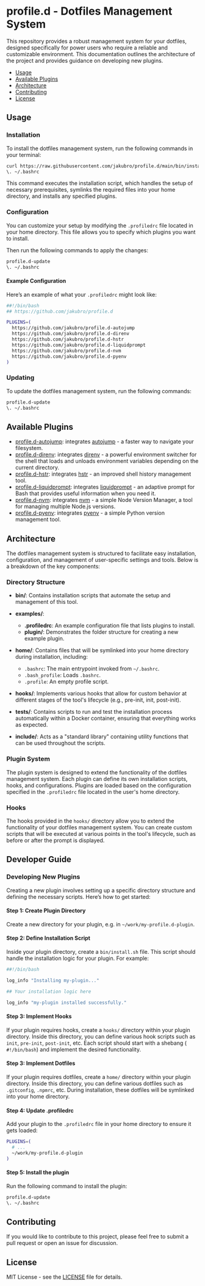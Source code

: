 # profile.d - Dotfiles Management System

This repository provides a robust management system for your dotfiles, designed specifically for power users who require
a reliable and customizable environment. This documentation outlines the architecture of the project and provides
guidance on developing new plugins.

* [Usage](#usage)
* [Available Plugins](#available-plugins)
* [Architecture](#architecture)
* [Contributing](#contributing)
* [License](#license)

## Usage

### Installation

To install the dotfiles management system, run the following commands in your terminal:

```bash
curl https://raw.githubusercontent.com/jakubro/profile.d/main/bin/install.sh | bash
\. ~/.bashrc
```

This command executes the installation script, which handles the setup of necessary prerequisites, symlinks the required
files into your home directory, and installs any specified plugins.

### Configuration

You can customize your setup by modifying the `.profiledrc` file located in your home directory. This file allows you to
specify which plugins you want to install.

Then run the following commands to apply the changes:

```bash
profile.d-update
\. ~/.bashrc
```

#### Example Configuration

Here’s an example of what your `.profiledrc` might look like:

```bash
##!/bin/bash
## https://github.com/jakubro/profile.d

PLUGINS=(
  https://github.com/jakubro/profile.d-autojump
  https://github.com/jakubro/profile.d-direnv
  https://github.com/jakubro/profile.d-hstr
  https://github.com/jakubro/profile.d-liquidprompt
  https://github.com/jakubro/profile.d-nvm
  https://github.com/jakubro/profile.d-pyenv
)
```

### Updating

To update the dotfiles management system, run the following commands:

```bash
profile.d-update
\. ~/.bashrc
```

## Available Plugins

* [profile.d-autojump](https://github.com/jakubro/profile.d-autojump):
  integrates [autojump](https://github.com/wting/autojump) - a faster way to navigate your filesystem.
* [profile.d-direnv](https://github.com/jakubro/profile.d-direnv):
  integrates [direnv](https://direnv.net/) - a powerful environment switcher for the shell that loads and unloads
  environment variables depending on the current directory.
* [profile.d-hstr](https://github.com/jakubro/profile.d-hstr):
  integrates [hstr](https://github.com/dvorka/hstr) - an improved shell history management tool.
* [profile.d-liquidprompt](https://github.com/jakubro/profile.d-liquidprompt):
  integrates [liquidprompt](https://github.com/nojhan/liquidprompt) - an adaptive prompt for Bash that provides useful
  information when you need it.
* [profile.d-nvm](https://github.com/jakubro/profile.d-nvm):
  integrates [nvm](https://github.com/nvm-sh/nvm) - a simple Node Version Manager, a tool for managing multiple Node.js
  versions.
* [profile.d-pyenv](https://github.com/jakubro/profile.d-pyenv):
  integrates [pyenv](https://github.com/pyenv/pyenv) - a simple Python version management tool.

## Architecture

The dotfiles management system is structured to facilitate easy installation, configuration, and management of
user-specific settings and tools. Below is a breakdown of the key components:

### Directory Structure

- **bin/**: Contains installation scripts that automate the setup and management of this tool.

- **examples/**:
    - **.profiledrc**: An example configuration file that lists plugins to install.
    - **plugin/**: Demonstrates the folder structure for creating a new example plugin.

- **home/**: Contains files that will be symlinked into your home directory during installation, including:
    - `.bashrc`: The main entrypoint invoked from `~/.bashrc`.
    - `.bash_profile`: Loads `.bashrc`.
    - `.profile`: An empty profile script.

- **hooks/**: Implements various hooks that allow for custom behavior at different stages of the tool's lifecycle (e.g.,
  pre-init, init, post-init).

- **tests/**: Contains scripts to run and test the installation process automatically within a Docker container,
  ensuring that everything works as expected.

- **include/**: Acts as a "standard library" containing utility functions that can be used throughout the scripts.

### Plugin System

The plugin system is designed to extend the functionality of the dotfiles management system. Each plugin can define its
own installation scripts, hooks, and configurations. Plugins are loaded based on the configuration specified in the
`.profiledrc` file located in the user's home directory.

### Hooks

The hooks provided in the `hooks/` directory allow you to extend the functionality of your dotfiles management system.
You can create custom scripts that will be executed at various points in the tool's lifecycle, such as before or after
the prompt is displayed.

## Developer Guide

### Developing New Plugins

Creating a new plugin involves setting up a specific directory structure and defining the necessary scripts. Here’s how
to get started:

#### Step 1: Create Plugin Directory

Create a new directory for your plugin, e.g. in `~/work/my-profile.d-plugin`.

#### Step 2: Define Installation Script

Inside your plugin directory, create a `bin/install.sh` file. This script should handle the installation logic for your
plugin. For example:

```bash
##!/bin/bash

log_info "Installing my-plugin..."

## Your installation logic here

log_info "my-plugin installed successfully."
```

#### Step 3: Implement Hooks

If your plugin requires hooks, create a `hooks/` directory within your plugin directory. Inside this directory, you can
define various hook scripts such as `init`, `pre-init`, `post-init`, etc. Each script should start with a shebang (
`#!/bin/bash`) and implement the desired functionality.

#### Step 3: Implement Dotfiles

If your plugin requires dotfiles, create a `home/` directory within your plugin directory. Inside this directory, you
can define various dotfiles such as `.gitconfig`, `.npmrc`, etc. During installation, these dotfiles will be symlinked
into your home directory.

#### Step 4: Update .profiledrc

Add your plugin to the `.profiledrc` file in your home directory to ensure it gets loaded:

```bash
PLUGINS=(
  # ...
  ~/work/my-profile.d-plugin
)
```

#### Step 5: Install the plugin

Run the following command to install the plugin:

```bash
profile.d-update
\. ~/.bashrc
```

## Contributing

If you would like to contribute to this project, please feel free to submit a pull request or open an issue for
discussion.

## License

MIT License - see the [LICENSE](LICENSE) file for details.
